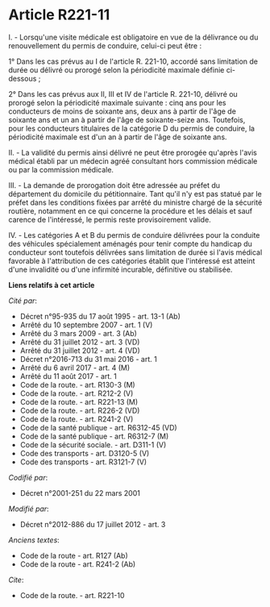 # Article R221-11

I. - Lorsqu'une visite médicale est obligatoire en vue de la délivrance ou du renouvellement du permis de conduire, celui-ci
peut être : 

1° Dans les cas prévus au I de l'article R. 221-10, accordé sans limitation de durée ou délivré ou prorogé selon la
périodicité maximale définie ci-dessous ; 

2° Dans les cas prévus aux II, III et IV de l'article R. 221-10, délivré ou prorogé selon la périodicité maximale suivante :
cinq ans pour les conducteurs de moins de soixante ans, deux ans à partir de l'âge de soixante ans et un an à partir de l'âge
de soixante-seize ans. Toutefois, pour les conducteurs titulaires de la catégorie D du permis de conduire, la périodicité
maximale est d'un an à partir de l'âge de soixante ans. 

II. - La validité du permis ainsi délivré ne peut être prorogée qu'après l'avis médical établi par un médecin agréé
consultant hors commission médicale ou par la commission médicale. 

III. - La demande de prorogation doit être adressée au préfet du département du domicile du pétitionnaire. Tant qu'il n'y est
pas statué par le préfet dans les conditions fixées par arrêté du ministre chargé de la sécurité routière, notamment en ce
qui concerne la procédure et les délais et sauf carence de l'intéressé, le permis reste provisoirement valide. 

IV. - Les catégories A et B du permis de conduire délivrées pour la conduite des véhicules spécialement aménagés pour tenir
compte du handicap du conducteur sont toutefois délivrées sans limitation de durée si l'avis médical favorable à
l'attribution de ces catégories établit que l'intéressé est atteint d'une invalidité ou d'une infirmité incurable, définitive
ou stabilisée.

**Liens relatifs à cet article**

_Cité par_:

  - Décret n°95-935 du 17 août 1995 - art. 13-1 (Ab)
  - Arrêté du 10 septembre 2007 - art. 1 (V)
  - Arrêté du 3 mars 2009 - art. 3 (Ab)
  - Arrêté du 31 juillet 2012 - art. 3 (VD)
  - Arrêté du 31 juillet 2012 - art. 4 (VD)
  - Décret n°2016-713 du 31 mai 2016 - art. 1
  - Arrêté du 6 avril 2017 - art. 4 (M)
  - Arrêté du 11 août 2017 - art. 1
  - Code de la route. - art. R130-3 (M)
  - Code de la route. - art. R212-2 (V)
  - Code de la route. - art. R221-13 (M)
  - Code de la route. - art. R226-2 (VD)
  - Code de la route. - art. R241-2 (V)
  - Code de la santé publique - art. R6312-45 (VD)
  - Code de la santé publique - art. R6312-7 (M)
  - Code de la sécurité sociale. - art. D311-1 (V)
  - Code des transports - art. D3120-5 (V)
  - Code des transports - art. R3121-7 (V)

_Codifié par_:

  - Décret n°2001-251 du 22 mars 2001

_Modifié par_:

  - Décret n°2012-886 du 17 juillet 2012 - art. 3

_Anciens textes_:

  - Code de la route - art. R127 (Ab)
  - Code de la route - art. R241-2 (Ab)

_Cite_:

  - Code de la route. - art. R221-10
